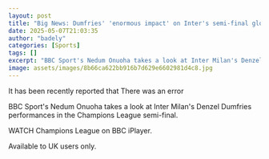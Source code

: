 ```yaml
---
layout: post
title: "Big News: Dumfries' 'enormous impact' on Inter's semi-final glory"
date: 2025-05-07T21:03:35
author: "badely"
categories: [Sports]
tags: []
excerpt: "BBC Sport's Nedum Onuoha takes a look at Inter Milan's Denzel Dumfries performances in the Champions League semi-final."
image: assets/images/8b66ca622bb916b7d629e6602981d4c8.jpg
---
```


It has been recently reported that There was an error

BBC Sport's Nedum Onuoha takes a look at Inter Milan's Denzel Dumfries performances in the Champions League semi-final.

WATCH Champions League on BBC iPlayer.

Available to UK users only.

